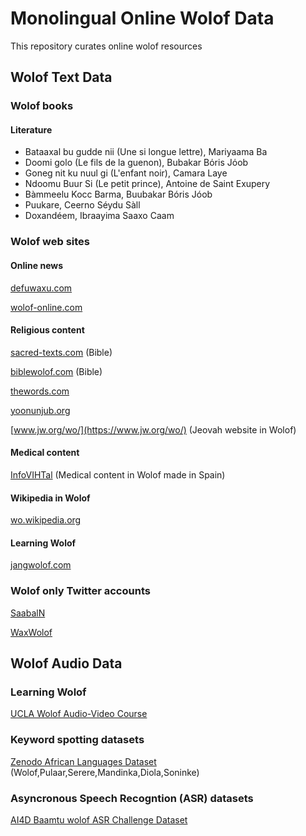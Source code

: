 # Monolingual Online Wolof Data #
This repository curates online wolof resources 

## Wolof Text Data ##

### Wolof books ###

#### Literature ####

<ul>
  <li>Bataaxal bu gudde nii (Une si longue lettre), Mariyaama Ba</li>
  <li>Doomi golo (Le fils de la guenon), Bubakar Bόris Jόob</li>
  <li>Goneg nit ku nuul gi (L'enfant noir), Camara Laye</li>
  <li> Ndoomu Buur Si (Le petit prince), Antoine de Saint Exupery </li>
  <li>Bàmmeelu Kocc Barma, Buubakar Bóris Jóob</li>
  <li>Puukare, Ceerno Séydu Sàll</li>
  <li>Doxandéem, Ibraayima Saaxo Caam</li>
</ul>

### Wolof web sites ###

#### Online news ####

[defuwaxu.com](https://www.defuwaxu.com/) 

[wolof-online.com](https://www.wolof-online.com/)

#### Religious content ####

[sacred-texts.com](https://www.sacred-texts.com/bib/wb/wlf/index.htm) (Bible)

[biblewolof.com](http://biblewolof.com/) (Bible)

[thewords.com](https://www.thewords.com/translations/wolof-part1.php)

[yoonunjub.org](https://yoonunjub.org/)

[www.jw.org/wo/](https://www.jw.org/wo/) (Jeovah website in Wolof)

#### Medical content ####

[InfoVIHTal](http://gtt-vih.org/aprende/publicaciones/infovihtal/wolof) (Medical content in Wolof made in Spain)

#### Wikipedia in Wolof ###

[wo.wikipedia.org](https://wo.wikipedia.org/wiki/X%C3%ABt_wu_nj%C3%ABkk)

#### Learning Wolof ####

[jangwolof.com](https://jangwolof.com/)

### Wolof only Twitter accounts ###

[SaabalN](https://twitter.com/SaabalN)

[WaxWolof](https://twitter.com/WaxWolof)

## Wolof Audio Data ##

### Learning Wolof ###

[UCLA Wolof Audio-Video Course](http://aflang.humanities.ucla.edu/language-courses/wolof/)

### Keyword spotting datasets ###

 [Zenodo African Languages Dataset](https://zenodo.org/record/4661645#.YuaAPNJBxNg) (Wolof,Pulaar,Serere,Mandinka,Diola,Soninke)
 
 ### Asyncronous Speech Recogntion (ASR) datasets ###
 
 [AI4D Baamtu wolof ASR Challenge Dataset](https://zindi.africa/competitions/ai4d-baamtu-datamation-automatic-speech-recognition-in-wolof/data)


